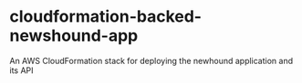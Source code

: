 # cloudformation-backed-newshound-app
An AWS CloudFormation stack for deploying the newhound application and its API
